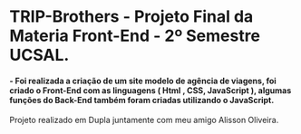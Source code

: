 # TRIP-Brothers - Projeto Final da Materia Front-End - 2º Semestre UCSAL.

<h4> - Foi realizada a criação de um site modelo de agência de viagens, foi criado o Front-End com as linguagens ( Html , CSS, JavaScript ), algumas funções do Back-End também foram criadas utilizando o JavaScript.</h4> 

Projeto realizado em Dupla juntamente com meu amigo Alisson Oliveira. 
